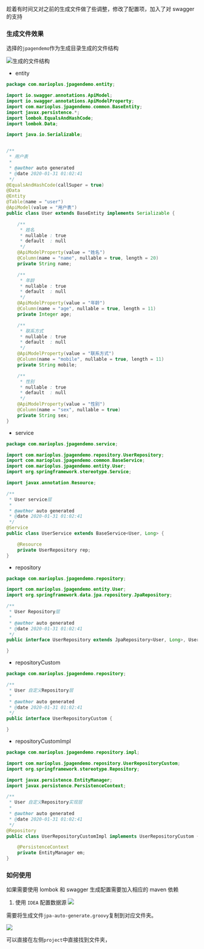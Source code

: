 趁着有时间又对之前的生成文件做了些调整，修改了配置项，加入了对 swagger 的支持

### 生成文件效果

选择的`jpagendemo`作为生成目录生成的文件结构

![生成的文件结构](https://i.loli.net/2020/01/31/Y46U5cChBo7NLtO.png)

- entity
```java
package com.marioplus.jpagendemo.entity;

import io.swagger.annotations.ApiModel;
import io.swagger.annotations.ApiModelProperty;
import com.marioplus.jpagendemo.common.BaseEntity;
import javax.persistence.*;
import lombok.EqualsAndHashCode;
import lombok.Data;

import java.io.Serializable;


/**
 * 用户表
 *
 * @author auto generated
 * @date 2020-01-31 01:02:41
 */
@EqualsAndHashCode(callSuper = true)
@Data
@Entity
@Table(name = "user")
@ApiModel(value = "用户表")
public class User extends BaseEntity implements Serializable {

	/**
	 * 姓名
	 * nullable : true
	 * default  : null
	 */
	@ApiModelProperty(value = "姓名")
	@Column(name = "name", nullable = true, length = 20)
	private String name;

	/**
	 * 年龄
	 * nullable : true
	 * default  : null
	 */
	@ApiModelProperty(value = "年龄")
	@Column(name = "age", nullable = true, length = 11)
	private Integer age;

	/**
	 * 联系方式
	 * nullable : true
	 * default  : null
	 */
	@ApiModelProperty(value = "联系方式")
	@Column(name = "mobile", nullable = true, length = 11)
	private String mobile;

	/**
	 * 性别
	 * nullable : true
	 * default  : null
	 */
	@ApiModelProperty(value = "性别")
	@Column(name = "sex", nullable = true)
	private String sex;
}
```

- service
```java
package com.marioplus.jpagendemo.service;

import com.marioplus.jpagendemo.repository.UserRepository;
import com.marioplus.jpagendemo.common.BaseService;
import com.marioplus.jpagendemo.entity.User;
import org.springframework.stereotype.Service;

import javax.annotation.Resource;

/**
 * User service层
 *
 * @author auto generated
 * @date 2020-01-31 01:02:41
 */
@Service
public class UserService extends BaseService<User, Long> {

	@Resource
	private UserRepository rep;
}
```

- repository
```java
package com.marioplus.jpagendemo.repository;

import com.marioplus.jpagendemo.entity.User;
import org.springframework.data.jpa.repository.JpaRepository;

/**
 * User Repository层
 *
 * @author auto generated
 * @date 2020-01-31 01:02:41
 */
public interface UserRepository extends JpaRepository<User, Long>, UserRepositoryCustom {

}
```

- repositoryCustom
```java
package com.marioplus.jpagendemo.repository;

/**
 * User 自定义Repository层
 *
 * @author auto generated
 * @date 2020-01-31 01:02:41
 */
public interface UserRepositoryCustom {

}
```

- repositoryCustomImpl
```java
package com.marioplus.jpagendemo.repository.impl;

import com.marioplus.jpagendemo.repository.UserRepositoryCustom;
import org.springframework.stereotype.Repository;

import javax.persistence.EntityManager;
import javax.persistence.PersistenceContext;

/**
 * User 自定义Repository实现层
 *
 * @author auto generated
 * @date 2020-01-31 01:02:41
 */
@Repository
public class UserRepositoryCustomImpl implements UserRepositoryCustom {

	@PersistenceContext
	private EntityManager em;
}
```

### 如何使用

如果需要使用 lombok 和 swagger 生成配置需要加入相应的 maven 依赖

1. 使用 `IDEA` 配置数据源
![](https://i.loli.net/2020/01/31/FZR6WkVYnvOahyb.png)

需要将生成文件`jpa-auto-generate.groovy`复制到对应文件夹。

![](https://i.loli.net/2020/01/31/FZR6WkVYnvOahyb.png)

可以直接在左侧`project`中直接找到文件夹，